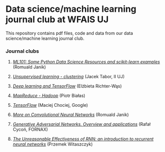 # Data science/machine learning journal club at WFAIS UJ

This repository contains pdf files, code and data from our data science/machine learning journal club.

### Journal clubs

1. [*ML101: Some Python Data Science Resources and scikit-learn examples*](https://github.com/rmldj/data-science-journal-club/tree/master/journal_club_1) (Romuald Janik)
2. [*Unsupervised learning - clustering*](https://github.com/rmldj/data-science-journal-club/raw/master/journal_club_2/ref-tabor.pdf) (Jacek Tabor, II UJ)

3. [*Deep learning and TensorFlow*](https://github.com/rmldj/data-science-journal-club/raw/master/journal_club_3/DataScience_18Nov16.pdf) (Elżbieta Richter-Wąs)

4. [*MapReduce - Hadoop*](https://github.com/rmldj/data-science-journal-club/raw/master/journal_club_4/hadoop.pdf) (Piotr Białas)

5. [*TensorFlow*](https://github.com/rmldj/data-science-journal-club/raw/master/journal_club_5/TF-WFAIS.pdf) (Maciej Chociej, Google)

6. [*More on Convolutional Neural Networks*](https://github.com/rmldj/data-science-journal-club/raw/master/journal_club_6/cnn.pdf) (Romuald Janik)

7. [*Generative Adversarial  Networks. Overview and applications*](https://github.com/rmldj/data-science-journal-club/raw/master/journal_club_7/gan_uj.pdf) (Rafał Cycoń, FORNAX)

8. [*The Unreasonable Effectiveness of RNN: an
introduction to recurrent neural networks*](https://github.com/rmldj/data-science-journal-club/raw/master/journal_club_8/IntroToRNN.pdf) (Przemek Witaszczyk)
